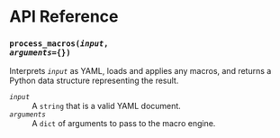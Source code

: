 # API Reference

### <code>process_macros(<var>input</var>, <var>arguments</var>={})</code>

Interprets <code><var>input</var></code> as YAML, loads and applies any macros, and returns a Python data structure representing the result.

<dl>
<dt><code><var>input</var></code></dt><dd>A <code>string</code> that is a valid YAML document.</dd>
<dt><code><var>arguments</var></code></dt><dd>A <code>dict</code> of arguments to pass to the macro engine.</dd>
</dl>